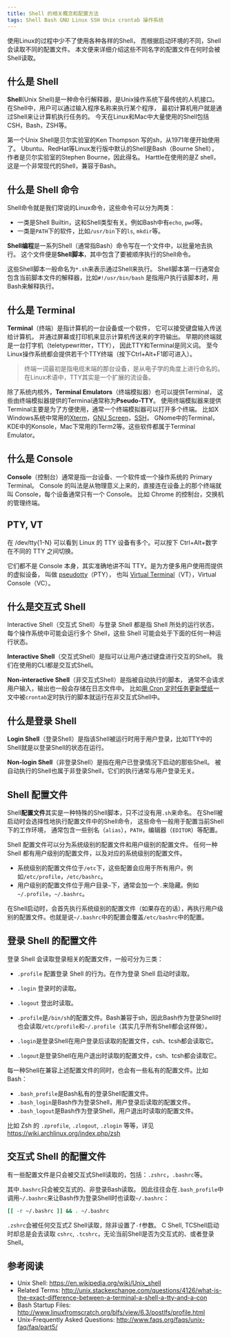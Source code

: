 ```yaml
---
title: Shell 的相关概念和配置方法
tags: Shell Bash GNU Linux SSH Unix crontab 操作系统
---
```


使用Linux的过程中少不了使用各种各样的Shell，
而根据启动环境的不同，Shell会读取不同的配置文件。
本文便来详细介绍这些不同名字的配置文件在何时会被Shell读取。

## 什么是 Shell

**Shell**(Unix Shell)是一种命令行解释器，是Unix操作系统下最传统的人机接口。
在Shell中，用户可以通过输入程序名称来执行某个程序，
最初计算机用户就是通过Shell来让计算机执行任务的。
今天在Linux和Mac中大量使用的Shell包括CSH，Bash，ZSH等。

第一个Unix Shell是贝尔实验室的Ken Thompson 写的sh，从1971年便开始使用了。
Ubuntu、RedHat等Linux发行版中默认的Shell是Bash（Bourne Shell），
作者是贝尔实验室的Stephen Bourne，因此得名。
Harttle在使用的是Z shell，这是一个非常现代的Shell，兼容于Bash。

<!--more-->

## 什么是 Shell 命令

Shell命令就是我们常说的Linux命令，这些命令可以分为两类：

* 一类是Shell Builtin，这和Shell类型有关。例如Bash中有`echo`, `pwd`等。
* 一类是`PATH`下的软件，比如`/usr/bin`下的`ls`, `mkdir`等。

**Shell编程**是一系列Shell（通常指Bash）命令写在一个文件中，以批量地去执行。
这个文件便是**Shell脚本**，其中包含了要被顺序执行的Shell命令。

这些Shell脚本一般命名为`*.sh`来表示通过Shell来执行。
Shell脚本第一行通常会包含当前脚本文件的解释器，比如`#!/usr/bin/bash`
是指用户执行该脚本时，用Bash来解释执行。

## 什么是 Terminal

**Terminal**（终端）是指计算机的一台设备或一个软件，
它可以接受键盘输入传送给计算机，
并通过屏幕或打印机来显示计算机传送来的字符输出。
早期的终端就是一台打字机（teletypewritter，TTY），
因此TTY和Terminal是同义词。
至今Linux操作系统都会提供若干个TTY终端（按下Ctrl+Alt+F1即可进入）。

> 终端一词最初是指电缆末端的那台设备，是从电子学的角度上进行命名的。
> 在Linux术语中，TTY其实是一个扩展的流设备。

除了系统内核外，**Terminal Emulators**（终端模拟器）也可以提供Terminal，
这些由终端模拟器提供的Terminal通常称为**Pseudo-TTY**。
使用终端模拟器来提供Terminal主要是为了方便使用，通常一个终端模拟器可以打开多个终端。
比如X Windows系统中常用的[Xterm][xterm]，[GNU Screen][screen]，[SSH][ssh]，
GNome中的Terminal，KDE中的Konsole，Mac下常用的iTerm2等。这些软件都属于Terminal Emulator。

## 什么是 Console

**Console**（控制台）通常是指一台设备、一个软件或一个操作系统的 Primary Terminal。
Console 的叫法是从物理意义上来的，直接连在设备上的那个终端就叫 Console，每个设备通常只有一个 Console。
比如 Chrome 的控制台，交换机的管理终端。

## PTY, VT

在 /dev/tty{1-N} 可以看到 Linux 的 TTY 设备有多个。可以按下 Ctrl+Alt+数字 在不同的 TTY 之间切换。

它们都不是 Console 本身，其实准确地讲不叫 TTY。是为方便多用户使用而提供的虚拟设备，
叫做 [pseudotty](https://en.wikipedia.org/wiki/Pseudoterminal)（PTY），
也叫 [Virtual Terminal](https://en.wikipedia.org/wiki/Virtual_console)（VT），Virtual Console（VC）。

## 什么是交互式 Shell

Interactive Shell（交互式 Shell）与登录 Shell 都是指 Shell 所处的运行状态，
每个操作系统中可能会运行多个 Shell，这些 Shell 可能会处于下面的任何一种运行状态。

**Interactive Shell**（交互式Shell）是指可以让用户通过键盘进行交互的Shell。
我们在使用的CLI都是交互式Shell。

**Non-interactive Shell**（非交互式Shell）是指被自动执行的脚本，
通常不会请求用户输入，输出也一般会存储在日志文件中。
比如[用 Cron 定时任务更新壁纸][cron]一文中被`crontab`定时执行的脚本就运行在非交互式Shell中。

## 什么是登录 Shell

**Login Shell**（登录Shell）是指该Shell被运行时用于用户登录，比如TTY中的Shell就是以登录Shell的状态在运行。

**Non-login Shell**（非登录Shell）是指在用户已登录情况下启动的那些Shell。
被自动执行的Shell也属于非登录Shell，它们的执行通常与用户登录无关。

## Shell 配置文件

Shell**配置文件**其实是一种特殊的Shell脚本，只不过没有用`.sh`来命名。
在Shell被启动时会选择性地执行配置文件中的Shell命令，
这些命令一般用于配置当前Shell下的工作环境，
通常包含一些别名（`alias`），`PATH`，编辑器（`EDITOR`）等配置。

Shell 配置文件可以分为系统级别的配置文件和用户级别的配置文件。
任何一种 Shell 都有用户级别的配置文件，以及对应的系统级别的配置文件。

* 系统级别的配置文件位于`/etc`下，这些配置会应用于所有用户。例如`/etc/profile`，`/etc/bashrc`。
* 用户级别的配置文件位于用户目录`~`下，通常会加一个`.`来隐藏。例如`~/.profile`，`~/.bashrc`。

在Shell启动时，会首先执行系统级别的配置文件（如果存在的话），再执行用户级别的配置文件。也就是说`~/.bashrc`中的配置会覆盖`/etc/bashrc`中的配置。

## 登录 Shell 的配置文件

登录 Shell 会读取登录相关的配置文件，一般可分为三类：

* `.profile` 配置登录 Shell 的行为。在作为登录 Shell 启动时读取。
* `.login` 登录时的读取。
* `.logout` 登出时读取。

* `.profile`是`/bin/sh`的配置文件。Bash兼容于sh，因此Bash作为登录Shell时也会读取`/etc/profile`和`~/.profile`（其实几乎所有Shell都会这样做）。
* `.login`是登录Shell在用户登录后读取的配置文件，csh、tcsh都会读取它。
* `.logout`是登录Shell在用户退出时读取的配置文件，csh、tcsh都会读取它。

每一种Shell在兼容上述配置文件的同时，也会有一些私有的配置文件。比如Bash：

* `.bash_profile`是Bash私有的登录Shell配置文件。
* `.bash_login`是Bash作为登录Shell，用户登录后读取的配置文件。
* `.bash_logout`是Bash作为登录Shell，用户退出时读取的配置文件。

比如 Zsh 的 `.zprofile`, `.zlogout`, `.zlogin` 等等，详见 <https://wiki.archlinux.org/index.php/zsh>

## 交互式 Shell 的配置文件

有一些配置文件是只会被交互式Shell读取的，包括：`.zshrc`，`.bashrc`等。

其中`.bashrc`只会被交互式的、非登录Bash读取。
因此往往会在`.bash_profile`中调用`~/.bashrc`来让Bash作为登录Shell时也读取`~/.bashrc`：

```bash
[[ -r ~/.bashrc ]] && . ~/.bashrc
```

`.zshrc`会被任何交互式Z Shell读取，除非设置了`-f`参数。
C Shell, TCShell启动时却总是会去读取 `cshrc`, `.tcshrc`，无论当前Shell是否为交互式的、或者登录Shell。

## 参考阅读

* Unix Shell: <https://en.wikipedia.org/wiki/Unix_shell>
* Related Terms: <http://unix.stackexchange.com/questions/4126/what-is-the-exact-difference-between-a-terminal-a-shell-a-tty-and-a-con>
* Bash Startup Files: <http://www.linuxfromscratch.org/blfs/view/6.3/postlfs/profile.html>
* Unix-Frequently Asked Questions: <http://www.faqs.org/faqs/unix-faq/faq/part5/>

[xterm]: http://en.wikipedia.org/wiki/Xterm
[screen]: http://en.wikipedia.org/wiki/Gnu_screen
[ssh]: http://en.wikipedia.org/wiki/Secure_shell
[cron]: /2015/11/20/crontab-desktop.html
